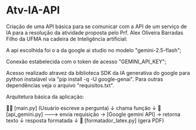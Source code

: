 # Atv-IA-API
Criação de uma API básica para se comunicar com a API de um serviço de IA para a resolução da atividade proposta pelo Prf. Alex Oliveira Barradas Filho da UFMA na cadeira de Inteligência artificial:

A api escolhida foi o a da google ai studio no modelo "gemini-2.5-flash";

Conexão estabelecida com o token de acesso "GEMINI_API_KEY";

Acesso realizado atravez da biblioteca SDK da IA generativa do google para python instalável via "pip install -q -U google-genai". Para outras dependências veja o arquivo "requisitos.txt".

Arquitetura básica da aplicação:

🙋🏻 [main.py] (Usuário escreve a pergunta)
     ↓
  chama função
     ↓
🤖 [api_gemini.py]  --->  envia requisição → [Google gemini API] → retorna texto
     ↓
  resposta formatada
     ↓
📝 [formatador_latex.py] (gera PDF)

